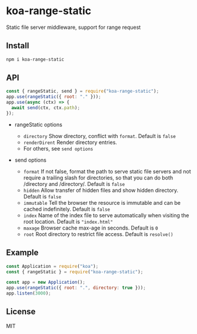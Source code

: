 # koa-range-static

Static file server middleware, support for range request

## Install

```sh
npm i koa-range-static
```

## API

```js
const { rangeStatic, send } = require("koa-range-static");
app.use(rangeStatic({ root: "." }));
app.use(async (ctx) => {
  await send(ctx, ctx.path);
});
```

- rangeStatic options

  - `directory` Show directory, conflict with `format`. Default is `false`
  - `renderDirent` Render directory entries.
  - For others, see `send options`

- send options
  - `format` If not false, format the path to serve static file servers and not require a trailing slash for directories, so that you can do both /directory and /directory/. Default is `false`
  - `hidden` Allow transfer of hidden files and show hidden directory. Default is `false`
  - `immutable` Tell the browser the resource is immutable and can be cached indefinitely. Default is `false`
  - `index` Name of the index file to serve automatically when visiting the root location. Default is `"index.html"`
  - `maxage` Browser cache max-age in seconds. Default is `0`
  - `root` Root directory to restrict file access. Default is `resolve()`

## Example

```js
const Application = require("koa");
const { rangeStatic } = require("koa-range-static");

const app = new Application();
app.use(rangeStatic({ root: ".", directory: true }));
app.listen(3000);
```

## License

MIT
